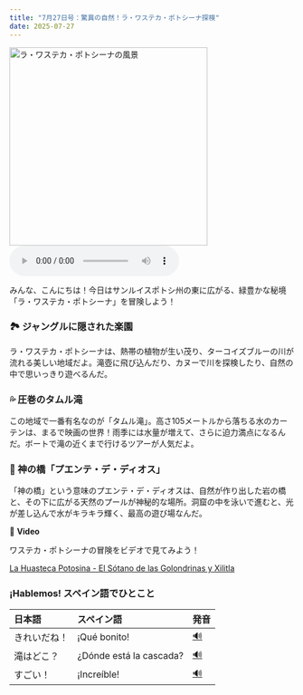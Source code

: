 ```yaml
---
title: "7月27日号：驚異の自然！ラ・ワステカ・ポトシーナ探検"
date: 2025-07-27
---
```


<img src="/mexico-articles/assets/2025-07-27-comic.png" alt="ラ・ワステカ・ポトシーナの風景" width="350" />

<audio controls>
  <source src="/mexico-articles/assets/2025-07-27-sound.wav" type="audio/wav">
  お使いのブラウザはオーディオ要素をサポートしていません。
</audio>

みんな、こんにちは！今日はサンルイスポトシ州の東に広がる、緑豊かな秘境「ラ・ワステカ・ポトシーナ」を冒険しよう！

### 🏞️ ジャングルに隠された楽園

ラ・ワステカ・ポトシーナは、熱帯の植物が生い茂り、ターコイズブルーの川が流れる美しい地域だよ。滝壺に飛び込んだり、カヌーで川を探検したり、自然の中で思いっきり遊べるんだ。

### 💦 圧巻のタムル滝

この地域で一番有名なのが「タムル滝」。高さ105メートルから落ちる水のカーテンは、まるで映画の世界！雨季には水量が増えて、さらに迫力満点になるんだ。ボートで滝の近くまで行けるツアーが人気だよ。

### 💎 神の橋「プエンテ・デ・ディオス」

「神の橋」という意味のプエンテ・デ・ディオスは、自然が作り出した岩の橋と、その下に広がる天然のプールが神秘的な場所。洞窟の中を泳いで進むと、光が差し込んで水がキラキラ輝く、最高の遊び場なんだ。

🔗 **Video**

ワステカ・ポトシーナの冒険をビデオで見てみよう！

<a href="https://www.youtube.com/watch?v=i-V0pZlH_ew" target="_blank">La Huasteca Potosina - El Sótano de las Golondrinas y Xilitla</a>

### ¡Hablemos! スペイン語でひとこと

| 日本語 | スペイン語 | 発音 |
|:---|:---|:---|
| きれいだね！ | ¡Qué bonito! | <a href="https://www.spanishdict.com/pronunciation/qu%C3%A9%20bonito" target="_blank">🔊</a> |
| 滝はどこ？ | ¿Dónde está la cascada? | <a href="https://www.spanishdict.com/pronunciation/d%C3%B3nde%20est%C3%A1%20la%20cascada" target="_blank">🔊</a> |
| すごい！ | ¡Increíble! | <a href="https://www.spanishdict.com/pronunciation/incre%C3%ADble" target="_blank">🔊</a> |
